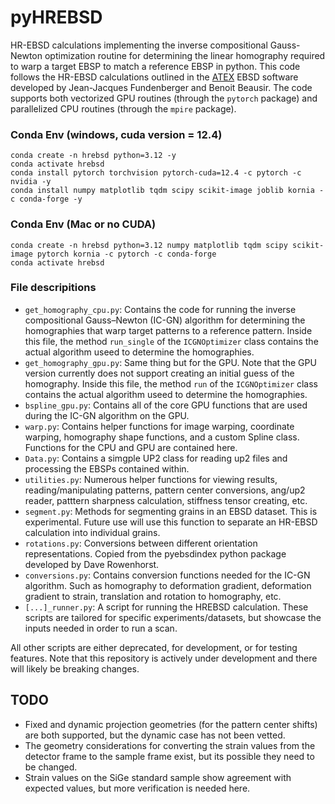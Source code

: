 # pyHREBSD
HR-EBSD calculations implementing the inverse compositional Gauss-Newton optimization routine for determining the linear homography required to warp a target EBSP to match a reference EBSP in python. This code follows the HR-EBSD calculations outlined in the [ATEX](http://www.atex-software.eu) EBSD software developed by Jean-Jacques Fundenberger and Benoit Beausir. The code supports both vectorized GPU routines (through the `pytorch` package) and parallelized CPU routines (through the `mpire` package).

### Conda Env (windows, cuda version = 12.4)
```
conda create -n hrebsd python=3.12 -y
conda activate hrebsd
conda install pytorch torchvision pytorch-cuda=12.4 -c pytorch -c nvidia -y
conda install numpy matplotlib tqdm scipy scikit-image joblib kornia -c conda-forge -y

```
### Conda Env (Mac or no CUDA)
```
conda create -n hrebsd python=3.12 numpy matplotlib tqdm scipy scikit-image pytorch kornia -c pytorch -c conda-forge
conda activate hrebsd
```
### File descripitions
- `get_homography_cpu.py`: Contains the code for running the inverse compositional Gauss–Newton (IC-GN) algorithm for determining the homographies that warp target patterns to a reference pattern. Inside this file, the method `run_single` of the `ICGNOptimizer` class contains the actual algorithm useed to determine the homographies.
- `get_homography_gpu.py`: Same thing but for the GPU. Note that the GPU version currently does not support creating an initial guess of the homography. Inside this file, the method `run` of the `ICGNOptimizer` class contains the actual algorithm useed to determine the homographies.
- `bspline_gpu.py`: Contains all of the core GPU functions that are used during the IC-GN algorithm on the GPU.
- `warp.py`: Contains helper functions for image warping, coordinate warping, homography shape functions, and a custom Spline class. Functions for the CPU and GPU are contained here.
- `Data.py`: Contains a simgple UP2 class for reading up2 files and processing the EBSPs contained within.
- `utilities.py`: Numerous helper functions for viewing results, reading/manipulating patterns, pattern center conversions, ang/up2 reader, patttern sharpness calculation, stiffness tensor creating, etc.
- `segment.py`: Methods for segmenting grains in an EBSD dataset. This is experimental. Future use will use this function to separate an HR-EBSD calculation into individual grains.
- `rotations.py`: Conversions between different orientation representations. Copied from the pyebsdindex python package developed by Dave Rowenhorst.
- `conversions.py`: Contains conversion functions needed for the IC-GN algorithm. Such as homography to deformation gradient, deformation gradient to strain, translation and rotation to homography, etc.
- `[...]_runner.py`: A script for running the HREBSD calculation. These scripts are tailored for specific experiments/datasets, but showcase the inputs needed in order to run a scan.

All other scripts are either deprecated, for development, or for testing features. Note that this repository is actively under development and there will likely be breaking changes.

## TODO

- Fixed and dynamic projection geometries (for the pattern center shifts) are both supported, but the dynamic case has not been vetted.
- The geometry considerations for converting the strain values from the detector frame to the sample frame exist, but its possible they need to be changed.
- Strain values on the SiGe standard sample show agreement with expected values, but more verification is needed here.
